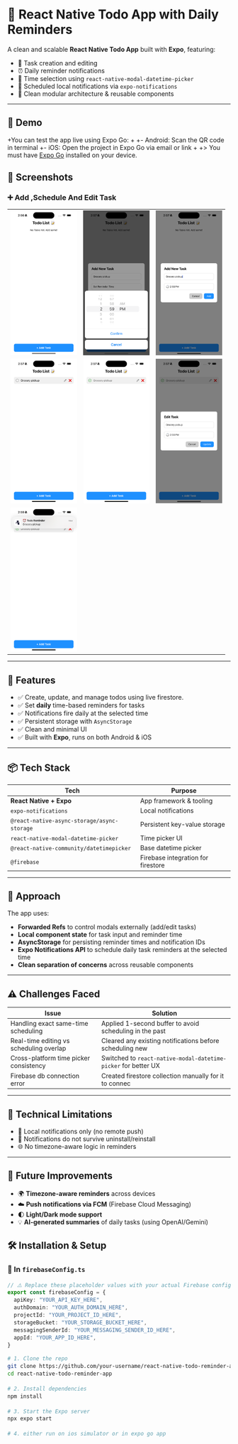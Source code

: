 # 📝 React Native Todo App with Daily Reminders

A clean and scalable **React Native Todo App** built with **Expo**, featuring:

- 🧾 Task creation and editing  
- ⏰ Daily reminder notifications  
- 📅 Time selection using `react-native-modal-datetime-picker`  
- 🔔 Scheduled local notifications via `expo-notifications`  
- 🧠 Clean modular architecture & reusable components  

---

## 📱 Demo
+You can test the app live using Expo Go:
+
+- Android: Scan the QR code in terminal
+- iOS: Open the project in Expo Go via email or link
+
+> You must have [Expo Go](https://expo.dev/client) installed on your device.


## 📱 Screenshots

### ➕ Add ,Schedule And Edit Task


<table>
  <tr>
    <td><img src="./assets/workingAssets/One.png" width="150"/></td>
    <td><img src="./assets/workingAssets/Two.png" width="150"/></td>
    <td><img src="./assets/workingAssets/Three.png" width="150"/></td>
  </tr>
  <tr>
    <td><img src="./assets/workingAssets/Four.png" width="150"/></td>
    <td><img src="./assets/workingAssets/Five.png" width="150"/></td>
    <td><img src="./assets/workingAssets/Six.png" width="150"/></td>
  </tr>
  <tr>
    <td><img src="./assets/workingAssets/Seven.png" width="150"/></td>
  </tr>
</table>





---

## 🚀 Features

- ✅ Create, update, and manage todos using live firestore.
- ✅ Set **daily** time-based reminders for tasks  
- ✅ Notifications fire daily at the selected time  
- ✅ Persistent storage with `AsyncStorage`  
- ✅ Clean and minimal UI  
- ✅ Built with **Expo**, runs on both Android & iOS  

---

## 📦 Tech Stack

| Tech                                      | Purpose                        |
|-------------------------------------------|--------------------------------|
| **React Native + Expo**                   | App framework & tooling        |
| `expo-notifications`                      | Local notifications            |
| `@react-native-async-storage/async-storage` | Persistent key-value storage   |
| `react-native-modal-datetime-picker`      | Time picker UI                 |
| `@react-native-community/datetimepicker`  | Base datetime picker           |
| `@firebase`                               | Firebase integration for firestore |


---
## 🧠 Approach

The app uses:

- **Forwarded Refs** to control modals externally (add/edit tasks)
- **Local component state** for task input and reminder time
- **AsyncStorage** for persisting reminder times and notification IDs
- **Expo Notifications API** to schedule daily task reminders at the selected time
- **Clean separation of concerns** across reusable components

---

## ⚠️ Challenges Faced

| Issue                                      | Solution                                                              |
|-------------------------------------------|-----------------------------------------------------------------------|
| Handling exact same-time scheduling        | Applied 1-second buffer to avoid scheduling in the past               |
| Real-time editing vs scheduling overlap    | Cleared any existing notifications before scheduling new              |
| Cross-platform time picker consistency     | Switched to `react-native-modal-datetime-picker` for better UX        |
| Firebase db connection error              | Created firestore collection manually for it to connec
---

## 🧱 Technical Limitations

- 🔔 Local notifications only (no remote push)
- 📱 Notifications do not survive uninstall/reinstall
- 🌐 No timezone-aware logic in reminders

---

## 🌱 Future Improvements


- 🌍 **Timezone-aware reminders** across devices  
- ☁️ **Push notifications via FCM** (Firebase Cloud Messaging)  
- 🌓 **Light/Dark mode support**  
- 💡 **AI-generated summaries** of daily tasks (using OpenAI/Gemini)


## 🛠️ Installation & Setup

### 📁 In `firebaseConfig.ts`

```ts
// ⚠️ Replace these placeholder values with your actual Firebase config by creating project
export const firebaseConfig = {
  apiKey: "YOUR_API_KEY_HERE",
  authDomain: "YOUR_AUTH_DOMAIN_HERE",
  projectId: "YOUR_PROJECT_ID_HERE",
  storageBucket: "YOUR_STORAGE_BUCKET_HERE",
  messagingSenderId: "YOUR_MESSAGING_SENDER_ID_HERE",
  appId: "YOUR_APP_ID_HERE",
}
```
```bash
# 1. Clone the repo
git clone https://github.com/your-username/react-native-todo-reminder-app.git
cd react-native-todo-reminder-app

# 2. Install dependencies
npm install

# 3. Start the Expo server
npx expo start

# 4. either run on ios simulator or in expo go app 
